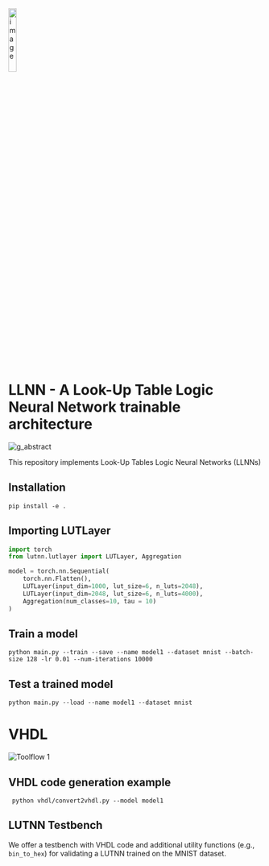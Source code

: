 <img src="https://github.com/user-attachments/assets/858cda97-d734-4faf-946a-88f9972b9334" alt="image" style="width:18%;">

# LLNN - A Look-Up Table Logic Neural Network trainable architecture

![g_abstract](https://github.com/user-attachments/assets/1f85e6a0-8a10-417d-bc6e-a6e793369c41)

This repository implements Look-Up Tables Logic Neural Networks (LLNNs)


## Installation
`pip install -e .`

## Importing LUTLayer

```python
import torch
from lutnn.lutlayer import LUTLayer, Aggregation

model = torch.nn.Sequential(
    torch.nn.Flatten(),
    LUTLayer(input_dim=1000, lut_size=6, n_luts=2048),
    LUTLayer(input_dim=2048, lut_size=6, n_luts=4000),
    Aggregation(num_classes=10, tau = 10)
)
```

## Train a model

`python main.py --train --save --name model1 --dataset mnist --batch-size 128 -lr 0.01 --num-iterations 10000`

## Test a trained model

`python main.py --load --name model1 --dataset mnist`


# VHDL

![Toolflow 1](https://github.com/user-attachments/assets/2e751f7c-c13d-48fd-9776-e09ff8ce25f3)

## VHDL code generation example

` python vhdl/convert2vhdl.py --model model1`

## LUTNN Testbench

We offer a testbench with VHDL code and additional utility functions (e.g., `bin_to_hex`) for validating a LUTNN trained on the MNIST dataset.
